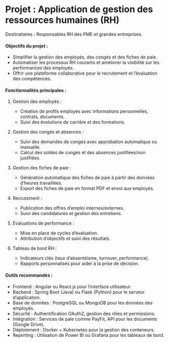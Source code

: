 # Projet : Application de gestion des ressources humaines (RH)

Destinataires : Responsables RH des PME et grandes entreprises.  

#### Objectifs du projet :  
- Simplifier la gestion des employés, des congés et des fiches de paie.  
- Automatiser les processus RH courants et améliorer la visibilité sur les performances des employés.  
- Offrir une plateforme collaborative pour le recrutement et l’évaluation des compétences.  

#### Fonctionnalités principales :  
1. Gestion des employés :  
    - Création de profils employés avec informations personnelles, contrats, documents.
    - Suivi des évolutions de carrière et des formations.
     
2. Gestion des congés et absences :  
    - Suivi des demandes de congés avec approbation automatique ou manuelle.
    - Calcul des soldes de congés et des absences justifiées/non justifiées.

3. Gestion des fiches de paie :  
    - Génération automatique des fiches de paie à partir des données d’heures travaillées.
    - Export des fiches de paie en format PDF et envoi aux employés.

4. Recrutement :  
    - Publication des offres d’emploi internes/externes.
    - Suivi des candidatures et gestion des entretiens.

5. Évaluations de performance :  
    - Mise en place de cycles d’évaluation.
    - Attribution d’objectifs et suivi des résultats.

5. Tableau de bord RH :  
    - Indicateurs clés (taux d’absentéisme, turnover, performance).
    - Rapports personnalisés pour aider à la prise de décision.

#### Outils recommandés :  
- Frontend : Angular ou React.js pour l’interface utilisateur.  
- Backend : Spring Boot (Java) ou Flask (Python) pour le serveur d’application.  
- Base de données : PostgreSQL ou MongoDB pour les données des employés.  
- Sécurité : Authentification OAuth2, gestion des rôles et permissions.  
- Intégration : Services de paie comme PayFit, API pour les documents (Google Drive).  
- Déploiement : Docker + Kubernetes pour la gestion des conteneurs.  
- Reporting : Utilisation de Power BI ou Grafana pour les tableaux de bord.
